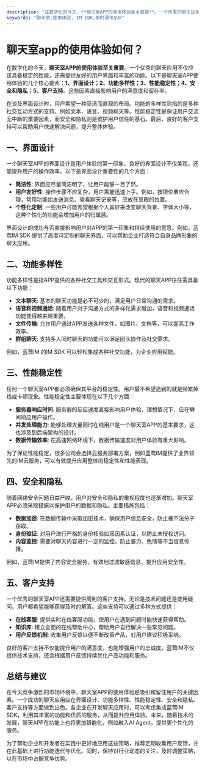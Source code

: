 ```yaml
---
description: "在数字化的今天，**聊天室APP的使用体验至关重要**。一个优秀的聊天应用不仅应该具备稳定的性能，还需提供友好的用户界面和丰富的功能。以下是聊天室APP使用体验的几个核心要素：**1、界面设计；2、功能多样性；3、性能稳定性；4、安全和隐私；5、客户支持**。这些因素直接影响用户的满意度和留存率。"
keywords: "聊天室,使用体验, IM SDK,即时通讯SDK"
---
```

# 聊天室app的使用体验如何？

在数字化的今天，**聊天室APP的使用体验至关重要**。一个优秀的聊天应用不仅应该具备稳定的性能，还需提供友好的用户界面和丰富的功能。以下是聊天室APP使用体验的几个核心要素：**1、界面设计；2、功能多样性；3、性能稳定性；4、安全和隐私；5、客户支持**。这些因素直接影响用户的满意度和留存率。

在谈及界面设计时，用户期望一种简洁而直观的布局。功能的多样性则指的是多种社交互动方式的支持，例如文本、语音、视频聊天等。性能稳定性是保证用户交流无中断的重要因素，而安全和隐私则是维护用户信任的基石。最后，良好的客户支持可以帮助用户快速解决问题，提升整体体验。

## **一、界面设计**

一个聊天室APP的界面设计是用户体验的第一印象。良好的界面设计不仅美观，还能提升用户的操作效率。以下是界面设计重要性的几个方面：

- **简洁性**: 界面应尽量简洁明了，让用户能够一目了然。
- **用户友好性**: 操作步骤不应复杂，用户需能迅速上手。例如，按钮位置应合理，常用功能如发送消息、查看聊天记录等，应放在显眼的位置。
- **个性化定制**: 一些用户可能希望根据个人喜好来改变聊天背景、字体大小等，这种个性化的功能会增加用户的归属感。

界面设计的成功与否直接影响用户对APP的第一印象和持续使用的意愿。例如，蓝莺IM SDK 提供了高度可定制的聊天界面，可以帮助企业打造符合自身品牌形象的聊天应用。

## **二、功能多样性**

功能多样性是指APP提供的各种社交工具和交互形式。现代的聊天APP往往需具备以下功能：

- **文本聊天**: 基本的聊天功能是必不可少的，满足用户日常沟通的需求。
- **语音和视频通话**: 随着用户对于沟通方式的多样化需求增加，语音和视频通话功能变得越来越重要。
- **文件传输**: 允许用户通过APP发送各种文件，如图片、文档等，可以提高工作效率。
- **群组聊天**: 支持多人同时聊天的功能可以满足团队协作及社交需求。

例如，蓝莺IM 的IM SDK 可以轻松集成各种社交功能，为企业应用赋能。

## **三、性能稳定性**

任何一个聊天室APP都必须确保其平台的稳定性。用户最不希望遇到的就是频繁掉线或卡顿现象。性能稳定性主要体现在以下几个方面：

- **服务器响应时间**: 服务器的反应速度直接影响用户体验，理想情况下，应在瞬间响应用户操作。
- **并发处理能力**: 能够处理大量同时在线用户是一个聊天室APP的基本要求，这也涉及到后端架构的设计。
- **数据传输效率**: 在高速网络环境下，数据传输速度对用户体验有重大影响。

为了保证性能稳定，很多公司会选择云服务部署方案，例如蓝莺IM提供了业界领先的IM云服务，可以有效提升应用整体的稳定性和性能表现。

## **四、安全和隐私**

随着网络安全问题日益严峻，用户对安全和隐私的重视程度也逐渐增加。聊天室APP必须采取措施以保护用户的数据和隐私。主要措施包括：

- **数据加密**: 在数据传输中采取加密技术，确保用户信息安全，防止被不法分子窃取。
- **身份验证**: 对用户进行严格的身份核验如双因素认证，以防止未授权访问。
- **内容监控**: 需要对聊天内容进行一定的监控，防止暴力、色情等不当信息传播。

例如，蓝莺IM提供了内容安全服务，有效地过滤敏感信息，提升应用安全性。

## **五、客户支持**

一个优秀的聊天室APP还需要提供周到的客户支持。无论是技术问题还是使用疑问，用户都希望能够获得及时的解答。这些支持可以通过多种方式提供：

- **在线客服**: 提供实时在线客服功能，使用户在遇到问题时能快速获得帮助。
- **知识库**: 建立全面的在线帮助中心，帮助用户自行解决一些常见问题。
- **用户反馈机制**: 收集用户反馈以便不断改善产品，对用户建议积极采纳。

良好的客户支持不仅能提升用户的满意度，也能增强用户的忠诚度。蓝莺IM不仅提供技术支持，还会根据用户反馈持续优化产品功能和服务。

## **总结与建议**

在今天竞争激烈的市场环境中，聊天室APP的使用体验是吸引和留住用户的关键因素。一个成功的聊天应用应在界面设计、功能多样性、性能稳定性、安全和隐私、客户支持等方面做到出色。各企业在开发聊天应用时，可以考虑集成蓝莺IM SDK，利用其丰富的功能和优质的服务，从而提升应用体验。未来，随着技术的发展，聊天APP在功能上也将更加智能化，例如融入AI Agent，提供更个性化的服务。

为了帮助企业和开发者在实践中更好地应用这些策略，推荐定期收集用户反馈，并在此基础上进行功能迭代与优化。同时，保持对行业动态的关注，及时调整策略，以在市场中占据竞争优势。
